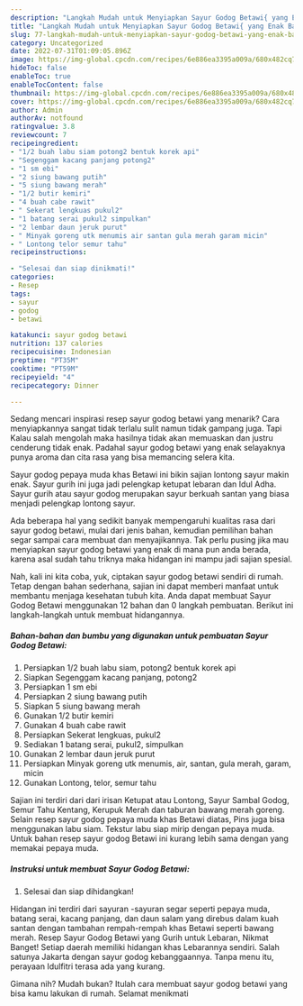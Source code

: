 ```yaml
---
description: "Langkah Mudah untuk Menyiapkan Sayur Godog Betawi{ yang Enak Banget,  Menu Buat lebaran"
title: "Langkah Mudah untuk Menyiapkan Sayur Godog Betawi{ yang Enak Banget,  Menu Buat lebaran"
slug: 77-langkah-mudah-untuk-menyiapkan-sayur-godog-betawi-yang-enak-banget-menu-buat-lebaran
category: Uncategorized
date: 2022-07-31T01:09:05.896Z
image: https://img-global.cpcdn.com/recipes/6e886ea3395a009a/680x482cq70/sayur-godog-betawi-foto-resep-utama.jpg
hideToc: false
enableToc: true
enableTocContent: false
thumbnail: https://img-global.cpcdn.com/recipes/6e886ea3395a009a/680x482cq70/sayur-godog-betawi-foto-resep-utama.jpg
cover: https://img-global.cpcdn.com/recipes/6e886ea3395a009a/680x482cq70/sayur-godog-betawi-foto-resep-utama.jpg
author: Admin
authorAv: notfound
ratingvalue: 3.8
reviewcount: 7
recipeingredient:
- "1/2 buah labu siam potong2 bentuk korek api"
- "Segenggam kacang panjang potong2"
- "1 sm ebi"
- "2 siung bawang putih"
- "5 siung bawang merah"
- "1/2 butir kemiri"
- "4 buah cabe rawit"
- " Sekerat lengkuas pukul2"
- "1 batang serai pukul2 simpulkan"
- "2 lembar daun jeruk purut"
- " Minyak goreng utk menumis air santan gula merah garam micin"
- " Lontong telor semur tahu"
recipeinstructions:

- "Selesai dan siap dinikmati!"
categories:
- Resep
tags:
- sayur
- godog
- betawi

katakunci: sayur godog betawi 
nutrition: 137 calories
recipecuisine: Indonesian
preptime: "PT35M"
cooktime: "PT59M"
recipeyield: "4"
recipecategory: Dinner

---
```



Sedang mencari inspirasi resep sayur godog betawi yang menarik? Cara menyiapkannya sangat tidak terlalu sulit namun tidak gampang juga. Tapi Kalau salah mengolah maka hasilnya tidak akan memuaskan dan justru cenderung tidak enak. Padahal sayur godog betawi yang enak selayaknya punya aroma dan cita rasa yang bisa memancing selera kita.


Sayur godog pepaya muda khas Betawi ini bikin sajian lontong sayur makin enak. Sayur gurih ini juga jadi pelengkap ketupat lebaran dan Idul Adha. Sayur gurih atau sayur godog merupakan sayur berkuah santan yang biasa menjadi pelengkap lontong sayur.

Ada beberapa hal yang sedikit banyak mempengaruhi kualitas rasa dari sayur godog betawi, mulai dari jenis bahan, kemudian pemilihan bahan segar sampai cara membuat dan menyajikannya. Tak perlu pusing jika mau menyiapkan sayur godog betawi yang enak di mana pun anda berada, karena asal sudah tahu triknya maka hidangan ini mampu jadi sajian spesial.


Nah, kali ini kita coba, yuk, ciptakan sayur godog betawi sendiri di rumah. Tetap dengan bahan sederhana, sajian ini dapat memberi manfaat untuk membantu menjaga kesehatan tubuh kita. Anda dapat membuat Sayur Godog Betawi menggunakan 12 bahan dan 0 langkah pembuatan. Berikut ini langkah-langkah untuk membuat hidangannya.

<!--inarticleads1-->

##### Bahan-bahan dan bumbu yang digunakan untuk pembuatan Sayur Godog Betawi:

1. Persiapkan 1/2 buah labu siam, potong2 bentuk korek api
1. Siapkan Segenggam kacang panjang, potong2
1. Persiapkan 1 sm ebi
1. Persiapkan 2 siung bawang putih
1. Siapkan 5 siung bawang merah
1. Gunakan 1/2 butir kemiri
1. Gunakan 4 buah cabe rawit
1. Persiapkan  Sekerat lengkuas, pukul2
1. Sediakan 1 batang serai, pukul2, simpulkan
1. Gunakan 2 lembar daun jeruk purut
1. Persiapkan  Minyak goreng utk menumis, air, santan, gula merah, garam, micin
1. Gunakan  Lontong, telor, semur tahu


Sajian ini terdiri dari dari irisan Ketupat atau Lontong, Sayur Sambal Godog, Semur Tahu Kentang, Kerupuk Merah dan taburan bawang merah goreng. Selain resep sayur godog pepaya muda khas Betawi diatas, Pins juga bisa menggunakan labu siam. Tekstur labu siap mirip dengan pepaya muda. Untuk bahan resep sayur godog Betawi ini kurang lebih sama dengan yang memakai pepaya muda. 

<!--inarticleads2-->

##### Instruksi untuk membuat Sayur Godog Betawi:


1. Selesai dan siap dihidangkan!

Hidangan ini terdiri dari sayuran -sayuran segar seperti pepaya muda, batang serai, kacang panjang, dan daun salam yang direbus dalam kuah santan dengan tambahan rempah-rempah khas Betawi seperti bawang merah. Resep Sayur Godog Betawi yang Gurih untuk Lebaran, Nikmat Banget! Setiap daerah memiliki hidangan khas Lebarannya sendiri. Salah satunya Jakarta dengan sayur godog kebanggaannya. Tanpa menu itu, perayaan Idulfitri terasa ada yang kurang. 

Gimana nih? Mudah bukan? Itulah cara membuat sayur godog betawi yang bisa kamu lakukan di rumah. Selamat menikmati
